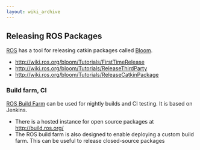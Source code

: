 ```yaml
---
layout: wiki_archive
---
```


## Releasing ROS Packages

[ROS](../ros.md) has a tool for releasing catkin packages
called [Bloom](http://wiki.ros.org/bloom).

  - <http://wiki.ros.org/bloom/Tutorials/FirstTimeRelease>
  - <http://wiki.ros.org/bloom/Tutorials/ReleaseThirdParty>
  - <http://wiki.ros.org/bloom/Tutorials/ReleaseCatkinPackage>

### Build farm, CI

[ROS Build Farm](http://wiki.ros.org/buildfarm) can be used for nightly
builds and CI testing. It is based on Jenkins.

  - There is a hosted instance for open source packages at
    <http://build.ros.org/>
  - The ROS build farm is also designed to enable deploying a custom
    build farm. This can be useful to release closed-source packages
